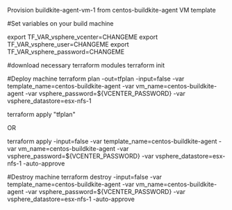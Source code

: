 Provision buildkite-agent-vm-1 from centos-buildkite-agent VM template 

#Set variables on your build machine

export TF_VAR_vsphere_vcenter=CHANGEME
export TF_VAR_vsphere_user=CHANGEME
export TF_VAR_vsphere_password=CHANGEME

#download necessary terraform modules
terraform init


#Deploy machine
terraform plan -out=tfplan -input=false -var template_name=centos-buildkite-agent -var vm_name=centos-buildkite-agent -var vsphere_password=${VCENTER_PASSWORD} -var vsphere_datastore=esx-nfs-1

terraform apply "tfplan"

OR 

terraform apply -input=false -var template_name=centos-buildkite-agent -var vm_name=centos-buildkite-agent -var vsphere_password=${VCENTER_PASSWORD} -var vsphere_datastore=esx-nfs-1 -auto-approve


#Destroy machine
terraform destroy -input=false -var template_name=centos-buildkite-agent -var vm_name=centos-buildkite-agent -var vsphere_password=${VCENTER_PASSWORD} -var vsphere_datastore=esx-nfs-1 -auto-approve

